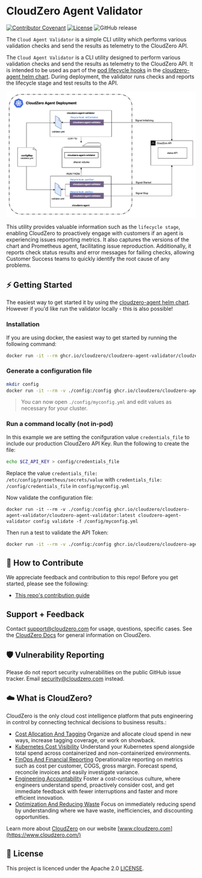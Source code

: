 # CloudZero Agent Validator


[![Contributor Covenant](https://img.shields.io/badge/Contributor%20Covenant-2.1-4baaaa.svg)](CODE-OF-CONDUCT.md)
[![License](https://img.shields.io/badge/License-Apache%202.0-blue.svg)](LICENSE)
![GitHub release](https://img.shields.io/github/release/cloudzero/template-cloudzero-open-source.svg)

The `Cloud Agent Validator` is a simple CLI utility which performs various validation checks and send the results as telemetry to the CloudZero API.

The `Cloud Agent Validator` is a CLI utility designed to perform various validation checks and send the results as telemetry to the CloudZero API. It is intended to be used as part of the [pod lifecycle hooks](https://kubernetes.io/docs/concepts/containers/container-lifecycle-hooks/) in the [cloudzero-agent helm chart](https://github.com/Cloudzero/cloudzero-charts). During deployment, the validator runs checks and reports the lifecycle stage and test results to the API.

<img src="./docs/assets/deployment.png" alt="deployment" width="700">

This utility provides valuable information such as the `lifecycle stage`, enabling CloudZero to proactively engage with customers if an agent is experiencing issues reporting metrics. It also captures the versions of the chart and Prometheus agent, facilitating issue reproduction. Additionally, it reports check status results and error messages for failing checks, allowing Customer Success teams to quickly identify the root cause of any problems.

## ⚡ Getting Started

The easiest way to get started it by using the [cloudzero-agent helm chart](https://github.com/Cloudzero/cloudzero-charts). However if you'd like run the validator locally - this is also possible!

### Installation

If you are using docker, the easiest way to get started by running the following command:
```sh
docker run -it --rm ghcr.io/cloudzero/cloudzero-agent-validator/cloudzero-agent-validator:latest cloudzero-agent-validator config generate
```

### Generate a configuration file

```sh
mkdir config
docker run -it --rm -v ./config:/config ghcr.io/cloudzero/cloudzero-agent-validator/cloudzero-agent-validator:latest cloudzero-agent-validator config generate -f /config/myconfig.yml --account 123456789 --cluster my-cluster-name --region us-east-1
```
> You can now open `./config/myconfig.yml` and edit values as necessary for your cluster.


### Run a command locally (not in-pod)

In this example we are setting the conifguration value `credentials_file` to include our production CloudZero API Key. Run the following to create the file:

```sh
echo $CZ_API_KEY > config/credentials_file
```

Replace the value `credentials_file: /etc/config/prometheus/secrets/value` with `credentials_file: /config/credentials_file` in `config/myconfig.yml`

Now validate the configuration file:
```
docker run -it --rm -v ./config:/config ghcr.io/cloudzero/cloudzero-agent-validator/cloudzero-agent-validator:latest cloudzero-agent-validator config validate -f /config/myconfig.yml
```

Then run a test to validate the API Token:

```sh
docker run -it --rm -v ./config:/config ghcr.io/cloudzero/cloudzero-agent-validator/cloudzero-agent-validator:latest cloudzero-agent-validator diagnose run -f /config/myconfig.yml -check api_key_valid
```

## 🤝 How to Contribute

We appreciate feedback and contribution to this repo! Before you get started, please see the following:

- [This repo's contribution guide](CONTRIBUTING.md)

## Support + Feedback

Contact support@cloudzero.com for usage, questions, specific cases. See the [CloudZero Docs](https://docs.cloudzero.com/) for general information on CloudZero.

## 🛡️ Vulnerability Reporting

Please do not report security vulnerabilities on the public GitHub issue tracker. Email [security@cloudzero.com](mailto:security@cloudzero.com) instead.

## ☁️ What is CloudZero?

CloudZero is the only cloud cost intelligence platform that puts engineering in control by connecting technical decisions to business results.:

- [Cost Allocation And Tagging](https://www.cloudzero.com/tour/allocation) Organize and allocate cloud spend in new ways, increase tagging coverage, or work on showback.
- [Kubernetes Cost Visibility](https://www.cloudzero.com/tour/kubernetes) Understand your Kubernetes spend alongside total spend across containerized and non-containerized environments.
- [FinOps And Financial Reporting](https://www.cloudzero.com/tour/finops) Operationalize reporting on metrics such as cost per customer, COGS, gross margin. Forecast spend, reconcile invoices and easily investigate variance.
- [Engineering Accountability](https://www.cloudzero.com/tour/engineering) Foster a cost-conscious culture, where engineers understand spend, proactively consider cost, and get immediate feedback with fewer interruptions and faster and more efficient innovation.
- [Optimization And Reducing Waste](https://www.cloudzero.com/tour/optimization) Focus on immediately reducing spend by understanding where we have waste, inefficiencies, and discounting opportunities.

Learn more about [CloudZero](https://www.cloudzero.com/) on our website [www.cloudzero.com](https://www.cloudzero.com/)

## 📜 License

This project is licenced under the Apache 2.0 [LICENSE](LICENSE).
